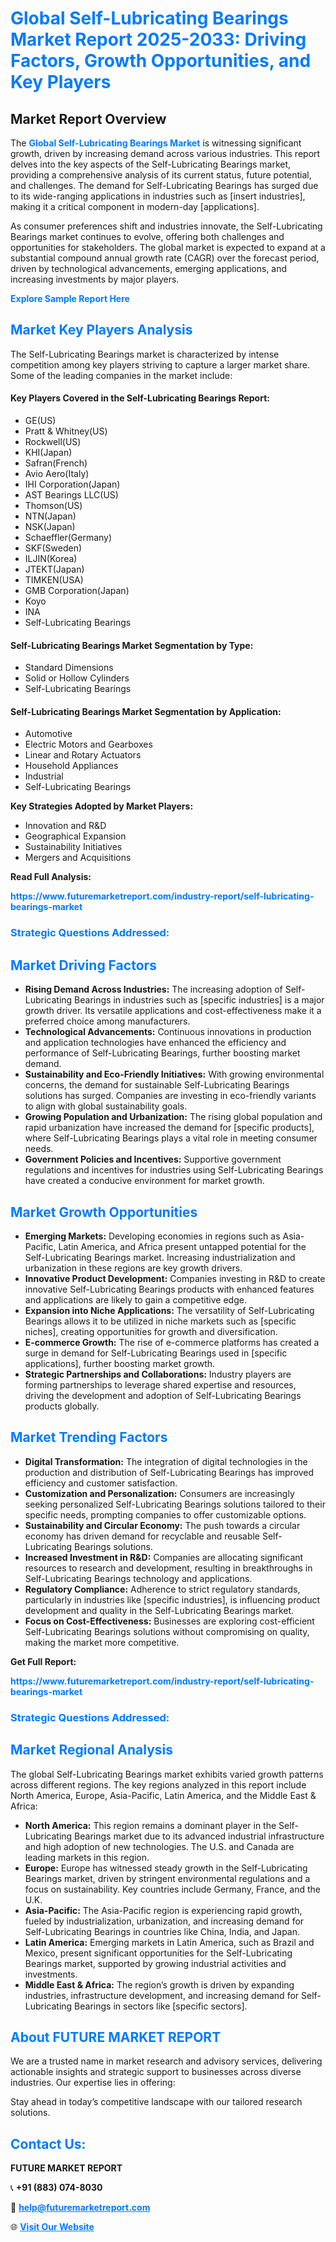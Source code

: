 <h1 style="color: #007BFF;">Global Self-Lubricating Bearings Market Report 2025-2033: Driving Factors, Growth Opportunities, and Key Players</h1>

<section id="overview">
<h2>Market Report Overview</h2>
<p>The <a href="https://www.futuremarketreport.com/industry-report/self-lubricating-bearings-market" style="color: #007BFF; text-decoration: none;"><strong>Global Self-Lubricating Bearings Market</strong></a> is witnessing significant growth, driven by increasing demand across various industries. This report delves into the key aspects of the Self-Lubricating Bearings market, providing a comprehensive analysis of its current status, future potential, and challenges. The demand for Self-Lubricating Bearings has surged due to its wide-ranging applications in industries such as [insert industries], making it a critical component in modern-day [applications].</p>
<p>As consumer preferences shift and industries innovate, the Self-Lubricating Bearings market continues to evolve, offering both challenges and opportunities for stakeholders. The global market is expected to expand at a substantial compound annual growth rate (CAGR) over the forecast period, driven by technological advancements, emerging applications, and increasing investments by major players.</p>
</section>

<section id="overview">
<p><a href="https://www.futuremarketreport.com/request-sample/reportId=106577" style="color: #007BFF; text-decoration: none;"><strong>Explore Sample Report Here</strong></a></p>
</section>

<section id="key-players">
<h2 style="color: #007BFF;">Market Key Players Analysis</h2>
<p>The Self-Lubricating Bearings market is characterized by intense competition among key players striving to capture a larger market share. Some of the leading companies in the market include:</p>
<h4>Key Players Covered in the Self-Lubricating Bearings Report:</h4>
<ul><li>GE(US)</li><li>Pratt &amp; Whitney(US)</li><li>Rockwell(US)</li><li>KHI(Japan)</li><li>Safran(French)</li><li>Avio Aero(Italy)</li><li>IHI Corporation(Japan)</li><li>AST Bearings LLC(US)</li><li>Thomson(US)</li><li>NTN(Japan)</li><li>NSK(Japan)</li><li>Schaeffler(Germany)</li><li>SKF(Sweden)</li><li>ILJIN(Korea)</li><li>JTEKT(Japan)</li><li>TIMKEN(USA)</li><li>GMB Corporation(Japan)</li><li>Koyo</li><li>INA</li><li>Self-Lubricating Bearings</li></ul>
<h4>Self-Lubricating Bearings Market Segmentation by Type:</h4>
<ul><li>Standard Dimensions</li><li>Solid or Hollow Cylinders</li><li>Self-Lubricating Bearings</li></ul>

<h4>Self-Lubricating Bearings Market Segmentation by Application:</h4>
<ul><li>Automotive</li><li>Electric Motors and Gearboxes</li><li>Linear and Rotary Actuators</li><li>Household Appliances</li><li>Industrial</li><li>Self-Lubricating Bearings</li></ul>
<p><strong>Key Strategies Adopted by Market Players:</strong></p>
<ul>
<li>Innovation and R&D</li>
<li>Geographical Expansion</li>
<li>Sustainability Initiatives</li>
<li>Mergers and Acquisitions</li>
</ul>
</section>

<section>
<p><strong>Read Full Analysis: </strong></p><a href="https://www.futuremarketreport.com/industry-report/self-lubricating-bearings-market" style="color: #007BFF; text-decoration: none;"><strong>https://www.futuremarketreport.com/industry-report/self-lubricating-bearings-market</strong></a>
<h3 style="color: #007BFF;">Strategic Questions Addressed:</h3>
</section>

<section id="driving-factors">
<h2 style="color: #007BFF;">Market Driving Factors</h2>
<ul>
<li><strong>Rising Demand Across Industries:</strong> The increasing adoption of Self-Lubricating Bearings in industries such as [specific industries] is a major growth driver. Its versatile applications and cost-effectiveness make it a preferred choice among manufacturers.</li>
<li><strong>Technological Advancements:</strong> Continuous innovations in production and application technologies have enhanced the efficiency and performance of Self-Lubricating Bearings, further boosting market demand.</li>
<li><strong>Sustainability and Eco-Friendly Initiatives:</strong> With growing environmental concerns, the demand for sustainable Self-Lubricating Bearings solutions has surged. Companies are investing in eco-friendly variants to align with global sustainability goals.</li>
<li><strong>Growing Population and Urbanization:</strong> The rising global population and rapid urbanization have increased the demand for [specific products], where Self-Lubricating Bearings plays a vital role in meeting consumer needs.</li>
<li><strong>Government Policies and Incentives:</strong> Supportive government regulations and incentives for industries using Self-Lubricating Bearings have created a conducive environment for market growth.</li>
</ul>
</section>

<section id="growth-opportunities">
<h2 style="color: #007BFF;">Market Growth Opportunities</h2>
<ul>
<li><strong>Emerging Markets:</strong> Developing economies in regions such as Asia-Pacific, Latin America, and Africa present untapped potential for the Self-Lubricating Bearings market. Increasing industrialization and urbanization in these regions are key growth drivers.</li>
<li><strong>Innovative Product Development:</strong> Companies investing in R&D to create innovative Self-Lubricating Bearings products with enhanced features and applications are likely to gain a competitive edge.</li>
<li><strong>Expansion into Niche Applications:</strong> The versatility of Self-Lubricating Bearings allows it to be utilized in niche markets such as [specific niches], creating opportunities for growth and diversification.</li>
<li><strong>E-commerce Growth:</strong> The rise of e-commerce platforms has created a surge in demand for Self-Lubricating Bearings used in [specific applications], further boosting market growth.</li>
<li><strong>Strategic Partnerships and Collaborations:</strong> Industry players are forming partnerships to leverage shared expertise and resources, driving the development and adoption of Self-Lubricating Bearings products globally.</li>
</ul>
</section>

<section id="trending-factors">
<h2 style="color: #007BFF;">Market Trending Factors</h2>
<ul>
<li><strong>Digital Transformation:</strong> The integration of digital technologies in the production and distribution of Self-Lubricating Bearings has improved efficiency and customer satisfaction.</li>
<li><strong>Customization and Personalization:</strong> Consumers are increasingly seeking personalized Self-Lubricating Bearings solutions tailored to their specific needs, prompting companies to offer customizable options.</li>
<li><strong>Sustainability and Circular Economy:</strong> The push towards a circular economy has driven demand for recyclable and reusable Self-Lubricating Bearings solutions.</li>
<li><strong>Increased Investment in R&D:</strong> Companies are allocating significant resources to research and development, resulting in breakthroughs in Self-Lubricating Bearings technology and applications.</li>
<li><strong>Regulatory Compliance:</strong> Adherence to strict regulatory standards, particularly in industries like [specific industries], is influencing product development and quality in the Self-Lubricating Bearings market.</li>
<li><strong>Focus on Cost-Effectiveness:</strong> Businesses are exploring cost-efficient Self-Lubricating Bearings solutions without compromising on quality, making the market more competitive.</li>
</ul>
</section>

<section>
<p><strong>Get Full Report: </strong></p><a href="https://www.futuremarketreport.com/industry-report/self-lubricating-bearings-market" style="color: #007BFF; text-decoration: none;"><strong>https://www.futuremarketreport.com/industry-report/self-lubricating-bearings-market</strong></a>
<h3 style="color: #007BFF;">Strategic Questions Addressed:</h3>
</section>


<section id="regional-analysis">
<h2 style="color: #007BFF;">Market Regional Analysis</h2>
<p>The global Self-Lubricating Bearings market exhibits varied growth patterns across different regions. The key regions analyzed in this report include North America, Europe, Asia-Pacific, Latin America, and the Middle East & Africa:</p>
<ul>
<li><strong>North America:</strong> This region remains a dominant player in the Self-Lubricating Bearings market due to its advanced industrial infrastructure and high adoption of new technologies. The U.S. and Canada are leading markets in this region.</li>
<li><strong>Europe:</strong> Europe has witnessed steady growth in the Self-Lubricating Bearings market, driven by stringent environmental regulations and a focus on sustainability. Key countries include Germany, France, and the U.K.</li>
<li><strong>Asia-Pacific:</strong> The Asia-Pacific region is experiencing rapid growth, fueled by industrialization, urbanization, and increasing demand for Self-Lubricating Bearings in countries like China, India, and Japan.</li>
<li><strong>Latin America:</strong> Emerging markets in Latin America, such as Brazil and Mexico, present significant opportunities for the Self-Lubricating Bearings market, supported by growing industrial activities and investments.</li>
<li><strong>Middle East & Africa:</strong> The region’s growth is driven by expanding industries, infrastructure development, and increasing demand for Self-Lubricating Bearings in sectors like [specific sectors].</li>
</ul>
</section>

<footer>
<h2 style="color: #007BFF;">About FUTURE MARKET REPORT</h2>
<p>We are a trusted name in market research and advisory services, delivering actionable insights and strategic support to businesses across diverse industries. Our expertise lies in offering:</p>

<p>Stay ahead in today’s competitive landscape with our tailored research solutions.</p>

<h2 style="color: #007BFF;">Contact Us:</h2>
<p><strong>FUTURE MARKET REPORT</strong></p>
<p>📞 <strong>+91 (883) 074-8030</strong></p>
<p>📧 <strong><a href="mailto:help@futuremarketreport.com" style="color: #007BFF;">help@futuremarketreport.com</a></strong></p>
<p>🌐 <strong><a href="https://www.futuremarketreport.com/" style="color: #007BFF;">Visit Our Website</a></strong></p>
</footer>